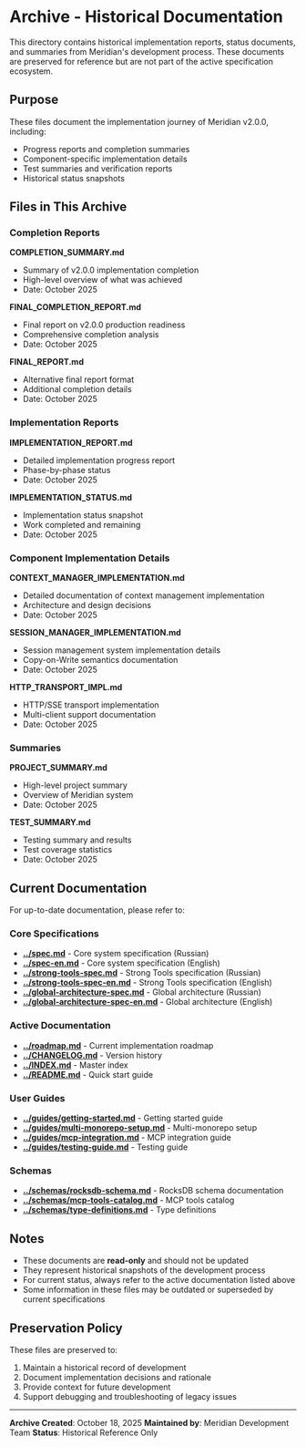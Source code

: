 # Archive - Historical Documentation

This directory contains historical implementation reports, status documents, and summaries from Meridian's development process. These documents are preserved for reference but are not part of the active specification ecosystem.

## Purpose

These files document the implementation journey of Meridian v2.0.0, including:
- Progress reports and completion summaries
- Component-specific implementation details
- Test summaries and verification reports
- Historical status snapshots

## Files in This Archive

### Completion Reports

**COMPLETION_SUMMARY.md**
- Summary of v2.0.0 implementation completion
- High-level overview of what was achieved
- Date: October 2025

**FINAL_COMPLETION_REPORT.md**
- Final report on v2.0.0 production readiness
- Comprehensive completion analysis
- Date: October 2025

**FINAL_REPORT.md**
- Alternative final report format
- Additional completion details
- Date: October 2025

### Implementation Reports

**IMPLEMENTATION_REPORT.md**
- Detailed implementation progress report
- Phase-by-phase status
- Date: October 2025

**IMPLEMENTATION_STATUS.md**
- Implementation status snapshot
- Work completed and remaining
- Date: October 2025

### Component Implementation Details

**CONTEXT_MANAGER_IMPLEMENTATION.md**
- Detailed documentation of context management implementation
- Architecture and design decisions
- Date: October 2025

**SESSION_MANAGER_IMPLEMENTATION.md**
- Session management system implementation details
- Copy-on-Write semantics documentation
- Date: October 2025

**HTTP_TRANSPORT_IMPL.md**
- HTTP/SSE transport implementation
- Multi-client support documentation
- Date: October 2025

### Summaries

**PROJECT_SUMMARY.md**
- High-level project summary
- Overview of Meridian system
- Date: October 2025

**TEST_SUMMARY.md**
- Testing summary and results
- Test coverage statistics
- Date: October 2025

## Current Documentation

For up-to-date documentation, please refer to:

### Core Specifications
- **[../spec.md](../spec.md)** - Core system specification (Russian)
- **[../spec-en.md](../spec-en.md)** - Core system specification (English)
- **[../strong-tools-spec.md](../strong-tools-spec.md)** - Strong Tools specification (Russian)
- **[../strong-tools-spec-en.md](../strong-tools-spec-en.md)** - Strong Tools specification (English)
- **[../global-architecture-spec.md](../global-architecture-spec.md)** - Global architecture (Russian)
- **[../global-architecture-spec-en.md](../global-architecture-spec-en.md)** - Global architecture (English)

### Active Documentation
- **[../roadmap.md](../roadmap.md)** - Current implementation roadmap
- **[../CHANGELOG.md](../CHANGELOG.md)** - Version history
- **[../INDEX.md](../INDEX.md)** - Master index
- **[../README.md](../README.md)** - Quick start guide

### User Guides
- **[../guides/getting-started.md](../guides/getting-started.md)** - Getting started guide
- **[../guides/multi-monorepo-setup.md](../guides/multi-monorepo-setup.md)** - Multi-monorepo setup
- **[../guides/mcp-integration.md](../guides/mcp-integration.md)** - MCP integration guide
- **[../guides/testing-guide.md](../guides/testing-guide.md)** - Testing guide

### Schemas
- **[../schemas/rocksdb-schema.md](../schemas/rocksdb-schema.md)** - RocksDB schema documentation
- **[../schemas/mcp-tools-catalog.md](../schemas/mcp-tools-catalog.md)** - MCP tools catalog
- **[../schemas/type-definitions.md](../schemas/type-definitions.md)** - Type definitions

## Notes

- These documents are **read-only** and should not be updated
- They represent historical snapshots of the development process
- For current status, always refer to the active documentation listed above
- Some information in these files may be outdated or superseded by current specifications

## Preservation Policy

These files are preserved to:
1. Maintain a historical record of development
2. Document implementation decisions and rationale
3. Provide context for future development
4. Support debugging and troubleshooting of legacy issues

---

**Archive Created**: October 18, 2025
**Maintained by**: Meridian Development Team
**Status**: Historical Reference Only
